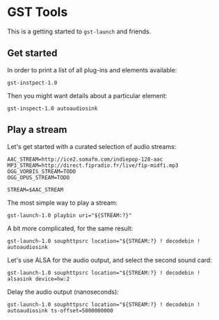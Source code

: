 GST Tools
=========

This is a getting started to `gst-launch` and friends.



## Get started

In order to print a list of all plug-ins and elements available:

    gst-instpect-1.0

Then you might want details about a particular element:

    gst-inspect-1.0 autoaudiosink



## Play a stream

Let's get started with a curated selection of audio streams:

    AAC_STREAM=http://ice2.somafm.com/indiepop-128-aac
    MP3_STREAM=http://direct.fipradio.fr/live/fip-midfi.mp3
    OGG_VORBIS_STREAM=TODO
    OGG_OPUS_STREAM=TODO

    STREAM=$AAC_STREAM

The most simple way to play a stream:

    gst-launch-1.0 playbin uri="${STREAM:?}"

A bit more complicated, for the same result:

    gst-launch-1.0 souphttpsrc location="${STREAM:?} ! decodebin ! autoaudiosink

Let's use ALSA for the audio output, and select the second sound card:

    gst-launch-1.0 souphttpsrc location="${STREAM:?} ! decodebin ! alsasink device=hw:2

Delay the audio output (nanoseconds):

    gst-launch-1.0 souphttpsrc location="${STREAM:?} ! decodebin ! autoaudiosink ts-offset=5000000000
